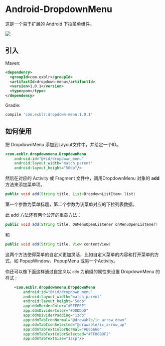 # Android-DropdownMenu

这是一个易于扩展的 Android 下拉菜单组件。

![](https://raw.githubusercontent.com/liamwang/Android-DropdownMenu/master/graphics/default.gif)

## 引入

Maven:

```xml
<dependency>
  <groupId>com.exblr</groupId>
  <artifactId>dropdown-menu</artifactId>
  <version>1.0.1</version>
  <type>pom</type>
</dependency>
```

Gradle:

```groovy
compile 'com.exblr:dropdown-menu:1.0.1'
```

## 如何使用

把 DropdownMenu 添加到Layout文件中，并给定一个ID。

```xml
<com.exblr.dropdownmenu.DropdownMenu
    android:id="@+id/dropdown_menu"
    android:layout_width="match_parent"
    android:layout_height="50dp"/>
```

然后在对应的 Activity 或 Fragment 文件中，调用DropdownMenu 对象的 **add** 方法来添加菜单项。

```java
public void add(String title, List<DropdownListItem> list)
```

第一个参数为菜单标题，第二个参数为该菜单对应的下拉列表数据。

此 add 方法还有两个公开的重载方法：

```java
public void add(String title, OnMenuOpenListener onMenuOpenListener)
```

和

```java
public void add(String title, View contentView)
```

这两个方法使得菜单的自定义更加灵活，比如自定义菜单的内容和打开菜单的方式，如 PopupWindow、PopupMenu 或另一个Activity。

你还可以像下面这样通过自定义以 `ddm` 为前缀的属性来设置 DropdownMenu 的样式 :
```xml
    <com.exblr.dropdownmenu.DropdownMenu
        android:id="@+id/dropdown_menu"
        android:layout_width="match_parent"
        android:layout_height="50dp"
        app:ddmBorderColor="#EEEEEE"
        app:ddmDividerColor="#DDDDDD"
        app:ddmDividerPadding="13dp"
        app:ddmTabIconNormal="@drawable/ic_arrow_down"
        app:ddmTabIconSelected="@drawable/ic_arrow_up"
        app:ddmTabTextColorNormal="#666666"
        app:ddmTabTextColorSelected="#FF008DF2"
        app:ddmTabTextSize="13sp"/>
```


